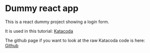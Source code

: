 # Dummy react app
This is a react dummy project showing a login form.

It is used in this tutorial: [Katacoda](https://katacoda.com/anorangesky/scenarios/jest-tutorial)

The github page if you want to look at the raw Katacoda code is here: [Github]( https://github.com/anorangesky/katacoda-scenarios/tree/master/jest-tutorial )
